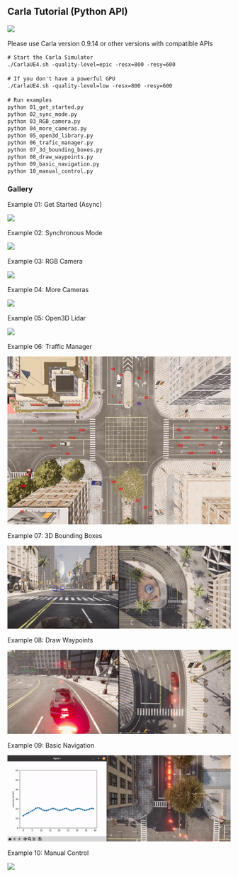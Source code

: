 ## Carla Tutorial (Python API)

[![](https://img.shields.io/badge/Documentation-brightgreen)](https://blog.wuhanstudio.uk/blog/carla-tutorial/)

Please use Carla version 0.9.14 or other versions with compatible APIs

```
# Start the Carla Simulator
./CarlaUE4.sh -quality-level=epic -resx=800 -resy=600

# If you don't have a powerful GPU
./CarlaUE4.sh -quality-level=low -resx=800 -resy=600

# Run examples
python 01_get_started.py
python 02_sync_mode.py
python 03_RGB_camera.py
python 04_more_cameras.py
python 05_open3d_library.py
python 06_trafic_manager.py
python 07_3d_bounding_boxes.py
python 08_draw_waypoints.py
python 09_basic_navigation.py
python 10_manual_control.py
```

### Gallery

Example 01: Get Started (Async)

![](docs/01_get_started.gif)

Example 02: Synchronous Mode

![](docs/02_sync_mode.gif)

Example 03: RGB Camera

![](docs/03_RGB_camera.gif)

Example 04: More Cameras

![](docs/04_more_cameras.gif)

Example 05: Open3D Lidar

![](docs/05_open3d_lidar.gif)

Example 06: Traffic Manager

![](docs/06_traffic_manager.gif)

Example 07: 3D Bounding Boxes

![](docs/07_3d_bounding_boxes.gif)

Example 08: Draw Waypoints

![](docs/08_draw_waypoints.gif)

Example 09: Basic Navigation

![](docs/09_basic_navigation.gif)

Example 10: Manual Control

![](docs/10_manual_control.gif)
